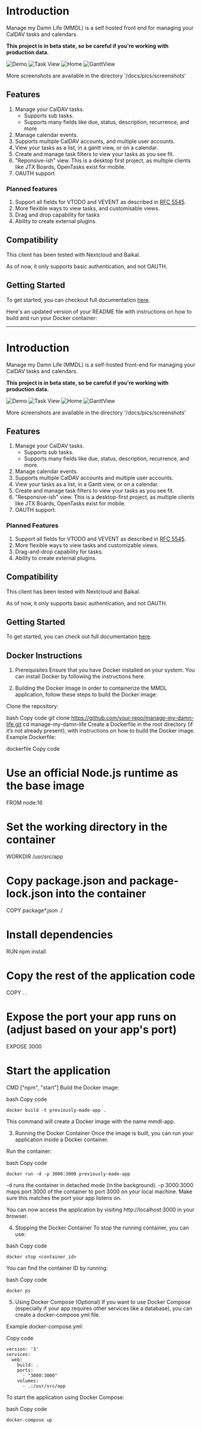 # Introduction 

Manage my Damn Life (MMDL) is a self hosted front end for managing your CalDAV tasks and calendars.

**This project is in beta state, so be careful if you're working with production data.**

![Demo](docs/pics/screenRecord.gif)
![Task View](docs/pics/screenshots/TaskView.png "Task View")
![Home](docs/pics/screenshots/HomeView.png "Task View")
![GanttView](docs/pics/screenshots/GanttView.png "Task View")

More screenshots are available in the directory '/docs/pics/screenshots'

## Features

1. Manage your CalDAV tasks.
    - Supports sub tasks.
    - Supports many fields like due, status, description, recurrence, and more
2. Manage calendar events.  
3. Supports multiple CalDAV accounts, and multiple user accounts.
4. View your tasks as a list, in a gantt view, or on a calendar.  
1. Create and manage task filters to view your tasks as you see fit.
1. "Reponsive-ish" view. This is a desktop first project, as multiple clients like JTX Boards, OpenTasks exist for mobile.
1. OAUTH support


### Planned features

1. Support all fields for VTODO and VEVENT as described in [RFC 5545](https://www.rfc-editor.org/rfc/rfc5545).
1. More flexible ways to view tasks, and customisable views.
1. Drag and drop capability for tasks
1. Ability to create external plugins.

## Compatibility

This client has been tested with Nextcloud and Baikal.

As of now, it only supports basic authentication, and not OAUTH. 

## Getting Started

To get started, you can checkout full documentation [here](https://manage-my-damn-life-nextjs.readthedocs.io/en/latest/install/).


Here's an updated version of your README file with instructions on how to build and run your Docker container:

---

# Introduction

Manage my Damn Life (MMDL) is a self-hosted front-end for managing your CalDAV tasks and calendars.

**This project is in beta state, so be careful if you're working with production data.**

![Demo](docs/pics/screenRecord.gif)
![Task View](docs/pics/screenshots/TaskView.png "Task View")
![Home](docs/pics/screenshots/HomeView.png "Home View")
![GanttView](docs/pics/screenshots/GanttView.png "Gantt View")

More screenshots are available in the directory '/docs/pics/screenshots'

## Features

1. Manage your CalDAV tasks.
    - Supports sub tasks.
    - Supports many fields like due, status, description, recurrence, and more.
2. Manage calendar events.
3. Supports multiple CalDAV accounts and multiple user accounts.
4. View your tasks as a list, in a Gantt view, or on a calendar.
5. Create and manage task filters to view your tasks as you see fit.
6. "Responsive-ish" view. This is a desktop-first project, as multiple clients like JTX Boards, OpenTasks exist for mobile.
7. OAUTH support.

### Planned Features

1. Support all fields for VTODO and VEVENT as described in [RFC 5545](https://www.rfc-editor.org/rfc/rfc5545).
2. More flexible ways to view tasks and customizable views.
3. Drag-and-drop capability for tasks.
4. Ability to create external plugins.

## Compatibility

This client has been tested with Nextcloud and Baikal.

As of now, it only supports basic authentication, and not OAUTH.

## Getting Started

To get started, you can check out full documentation [here](https://manage-my-damn-life-nextjs.readthedocs.io/en/latest/install/).

## Docker Instructions
1. Prerequisites
Ensure that you have Docker installed on your system. You can install Docker by following the instructions here.

2. Building the Docker Image
In order to containerize the MMDL application, follow these steps to build the Docker image:

Clone the repository:

bash
Copy code
git clone https://github.com/your-repo/manage-my-damn-life.git
cd manage-my-damn-life
Create a Dockerfile in the root directory (if it’s not already present), with instructions on how to build the Docker image. Example Dockerfile:

dockerfile
Copy code
# Use an official Node.js runtime as the base image
FROM node:16

# Set the working directory in the container
WORKDIR /usr/src/app

# Copy package.json and package-lock.json into the container
COPY package*.json ./

# Install dependencies
RUN npm install

# Copy the rest of the application code
COPY . .

# Expose the port your app runs on (adjust based on your app's port)
EXPOSE 3000

# Start the application
CMD ["npm", "start"]
Build the Docker image:

bash
Copy code
```
docker build -t previously-made-app .
```
This command will create a Docker image with the name mmdl-app.

3. Running the Docker Container
Once the image is built, you can run your application inside a Docker container.

Run the container:

bash
Copy code
```
docker run -d -p 3000:3000 previously-made-app
```
-d runs the container in detached mode (in the background).
-p 3000:3000 maps port 3000 of the container to port 3000 on your local machine. Make sure this matches the port your app listens on.

You can now access the application by visiting http://localhost:3000 in your browser.

4. Stopping the Docker Container
To stop the running container, you can use:

bash
Copy code
```
docker stop <container_id>
```
You can find the container ID by running:

bash
Copy code
```
docker ps
```
5. Using Docker Compose (Optional)
If you want to use Docker Compose (especially if your app requires other services like a database), you can create a docker-compose.yml file.

Example docker-compose.yml:


Copy code
```
version: '3'
services:
  web:
    build: .
    ports:
      - "3000:3000"
    volumes:
      - .:/usr/src/app
```
To start the application using Docker Compose:

bash
Copy code
```
docker-compose up
```